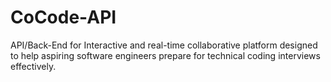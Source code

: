 # CoCode-API
API/Back-End for Interactive and real-time collaborative platform designed to help aspiring software engineers prepare for technical coding interviews effectively.
